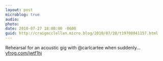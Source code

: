 ```yaml
---
layout: post
microblog: true
audio: 
photo: 
date: 2010-07-27 18:00:00 -0600
guid: http://craigmcclellan.micro.blog/2010/07/28/t19708041157.html
---
```

Rehearsal for an acoustic gig with @carlcartee when suddenly... [yfrog.com/jwtf1hj](http://yfrog.com/jwtf1hj)

